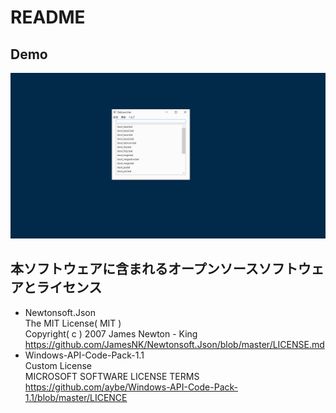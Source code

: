 # README
## Demo
![Demo](https://github.com/AkihiroImada/BatLauncher/blob/pic/BatLauncherDemo.gif)

## 本ソフトウェアに含まれるオープンソースソフトウェアとライセンス
- Newtonsoft.Json  
  The MIT License( MIT )  
  Copyright( c ) 2007 James Newton - King  
  https://github.com/JamesNK/Newtonsoft.Json/blob/master/LICENSE.md  
- Windows-API-Code-Pack-1.1  
  Custom License  
  MICROSOFT SOFTWARE LICENSE TERMS  
  https://github.com/aybe/Windows-API-Code-Pack-1.1/blob/master/LICENCE
